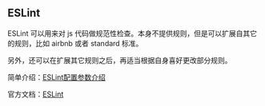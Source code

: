 ## ESLint
ESLint 可以用来对 js 代码做规范性检查。本身不提供规则，但是可以扩展自其它的规则，比如 airbnb 或者 standard 标准。

另外，还可以在扩展其它规则之后，再适当根据自身喜好更改部分规则。

简单介绍：[ESLint配置参数介绍](https://segmentfault.com/a/1190000004468428)

官方文档：[ESLint](http://eslint.org/docs/rules/)

